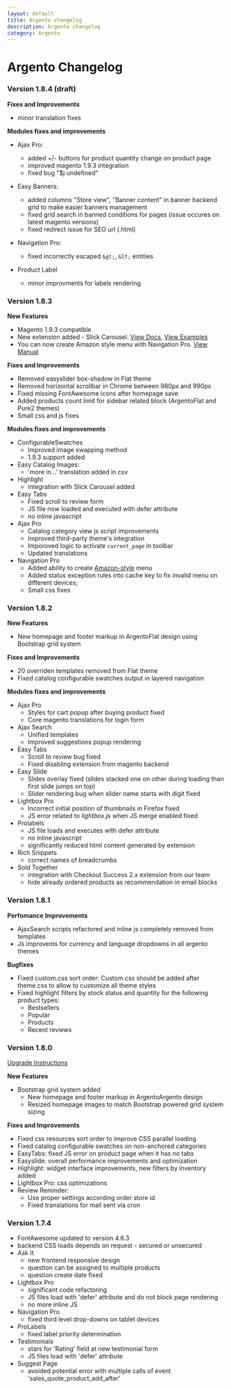 ```yaml
---
layout: default
title: Argento changelog
description: Argento changelog
category: Argento
---
```


# Argento Changelog

### Version 1.8.4 (draft)

**Fixes and Improvements**

 *  minor translation fixes


**Modules fixes and improvements**

 *  Ajax Pro:
     -  added +/- buttons for product quantity change on product page
     -  improved magento 1.9.3 integration
     -  fixed bug "$j undefined"

 *  Easy Banners:
     -  added columns "Store view", "Banner content" in banner backend grid to make easier banners management
     -  fixed grid search in banned conditions for pages (issue occures on latest magento versions)
     -  fixed redirect issue for SEO url (.html)


 *  Navigation Pro:
     *  fixed incorrectly escaped `&gt;`, `&lt;` entities

 *  Product Label
     *  minor improvments for labels rendering



### Version 1.8.3

**New Features**

 -  Magento 1.9.3 compatible
 -  New extension added - Slick Carousel. [View Docs](http://docs.swissuplabs.com/m1/extensions/slick-carousel/), [View Examples](http://docs.swissuplabs.com/m1/extensions/slick-carousel/usage/#using-in-argento)
 -  You can now create Amazon style menu with Navigation Pro. [View Manual](http://docs.swissuplabs.com/m1/extensions/navigationpro/use-cases/amazon-menu/)

**Fixes and Improvements**

 -  Removed easyslider box-shadow in Flat theme
 -  Removed horizontal scrollbar in Chrome between 980px and 990px
 -  Fixed missing FontAwesome icons after homepage save
 -  Added products count limit for sidebar related block (ArgentoFlat and Pure2 themes)
 -  Small css and js fixes

**Modules fixes and improvements**

 -  ConfigurableSwatches
    - Improved image swapping method
    - 1.9.3 support added
 -  Easy Catalog Images:
    - 'more in...' translation added in csv
 -  Highlight
    - integration with Slick Carousel added
 -  Easy Tabs
    - Fixed scroll to review form
    - JS file now loaded and executed with defer attribute
    - no inline javascript
 -  Ajax Pro
    - Catalog category view js script improvements
    - Improved third-party theme's integration
    - Imporoved logic to activate `current_page` in toolbar
    - Updated translations
 -  Navigation Pro
    - Added ability to create [Amazon-style](http://docs.swissuplabs.com/m1/extensions/navigationpro/use-cases/amazon-menu/) menu
    - Added status exception rules into cache key to fix invalid
        menu on different devices;
    - Small css fixes

### Version 1.8.2

**New Features**

 -  New homepage and footer markup in ArgentoFlat design using Bootstrap grid
    system

**Fixes and Improvements**

 -  20 overriden templates removed from Flat theme
 -  Fixed catalog configurable swatches output in layered navigation

**Modules fixes and improvements**

 -  Ajax Pro
     -  Styles for cart popup after buying product fixed
     -  Core magento translations for login form
 -  Ajax Search
     -  Unified templates
     -  Improved suggestions popup rendering
 -  Easy Tabs
     -  Scroll to review bug fixed
     -  Fixed disabling extension from magento backend
 -  Easy Slide
     -  Slides overlay fixed (slides stacked one on other during loading
        than first slide jumps on top)
     -  Slider rendering bug when slider name starts with digit fixed
 -  Lightbox Pro
     -  Incorrect initial position of thumbnails in Firefox fixed
     -  JS error related to *lightbox.js* when JS merge enabled fixed
 -  Prolabels
     -  JS file loads and executes with defer attribute
     -  no inline javascript
     -  significantly reduced html content generated by extension
 -  Rich Snippets
     -  correct names of breadcrumbs
 -  Sold Together
     -  integration with Checkout Success 2.x extension from our team
     -  hide already ordered products as recommendation in email blocks

### Version 1.8.1

**Perfomance Improvements**

 -  AjaxSearch scripts refactored and inline js completely removed from templates
 -  Js improvents for currency and language dropdowns in all argento themes

**Bugfixes**

 -  Fixed custom.css sort order:
    Custom.css should be added after theme.css to allow to customize all theme
    styles
 -  Fixed highlight filters by stock status and quantity for the following
    product types:
     -  Bestsellers
     -  Popular
     -  Products
     -  Recent reviews

### Version 1.8.0

[Upgrade Instructions](../upgrade-instructions/#version-174---180)

**New Features**

 -  Bootstrap grid system added
    - New homepage and footer markup in ArgentoArgento design
    - Resized homepage images to match Bootstrap powered grid system sizing

**Fixes and Improvements**

 -  Fixed css resources sort order to improve CSS parallel loading
 -  Fixed catalog configurable swatches on non-anchored categories
 -  EasyTabs: fixed JS error on product page when it has no tabs
 -  Easyslide: overall performance improvements and optimization
 -  Highlight: widget interface improvements, new filters by inventory added
 -  Lightbox Pro: css optimizations
 -  Review Reminder:
    - Use proper settings according order store id
    - Fixed translations for mail sent via cron

### Version 1.7.4

 -  FontAwesome updated to version 4.6.3
 -  backend CSS loads depends on request - secured or unsecured
 -  Ask It
     -  new frontend responsive design
     -  question can be assigned to multiple products
     -  question create date fixed
 -  Lightbox Pro
     -  significant code refactoring
     -  JS files load with 'defer' attribute and do not block page rendering
     -  no more inline JS
 -  Navigation Pro
     -  fixed third level drop-downs on tablet devices
 -  ProLabels
     -  fixed label priority determination
 -  Testimonials
     -  stars for 'Rating' field at new testimonial form
     -  JS files load with 'defer' attribute
 -  Suggest Page
     -  avoided potential error with multiple calls of event
        'sales_quote_product_add_after'

